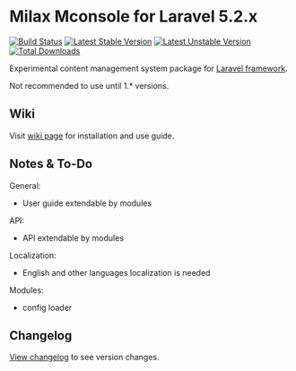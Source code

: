 # Milax Mconsole for Laravel 5.2.x

[![Build Status](https://travis-ci.org/milaxcom/mconsole.svg?branch=1.0)](https://travis-ci.org/milaxcom/mconsole) [![Latest Stable Version](https://poser.pugx.org/milax/mconsole/v/stable)](https://packagist.org/packages/milax/mconsole) [![Latest Unstable Version](https://poser.pugx.org/milax/mconsole/v/unstable)](https://packagist.org/packages/milax/mconsole) [![Total Downloads](https://poser.pugx.org/milax/mconsole/downloads)](https://packagist.org/packages/milax/mconsole)

Experimental content management system package for [Laravel framework](https://laravel.com).

Not recommended to use until 1.* versions.

## Wiki

Visit [wiki page](https://github.com/misterpaladin/mconsole/wiki) for installation and use guide.

## Notes & To-Do

General:
  - User guide extendable by modules

API:
  - API extendable by modules

Localization:
  - English and other languages localization is needed

Modules:
  - config loader

## Changelog

[View changelog](https://github.com/misterpaladin/mconsole/blob/master/CHANGELOG.md) to see version changes.